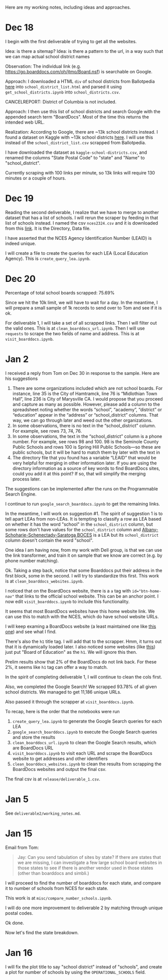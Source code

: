 Here are my working notes, including ideas and approaches.

# Dec 18
I begin with the first deliverable of trying to get all the websites.

Idea: is there a sitemap?
Idea: is there a pattern to the url, in a way such that we can map actual school district names

Observation: The individual link (e.g. https://go.boarddocs.com/oh/jtmo/Board.nsf) is searchable on Google.

Approach: I downloaded a HTML `div` of school districts from Ballotpedia [here](https://ballotpedia.org/List_of_school_districts_in_the_United_States) into `school_district_list.html` and parsed it using `get_school_districts.ipynb` into `school_districts.csv`.

CANCELREPORT: District of Columbia is not included.

Approach: I then use this list of school districts and search Google with the appended search term "BoardDocs". Most of the time this returns the intended web URL.

Realization: According to Google, there are ~13k school districts instead. I found a dataset on Kaggle with ~13k school districts [here](https://www.kaggle.com/datasets/shivd24coder/us-school-districts-census-data). I will use this instead of the `school_district_list.csv` scrapped from Ballotpedia.

I have downloaded the dataset as `kaggle-school-districts.csv`, and renamed the columns "State Postal Code" to "state" and "Name" to "school_district".

Currently scraping with 100 links per minute, so 13k links will require 130 minutes or a couple of hours.

# Dec 19
Reading the second deliverable, I realize that we have to merge to another dataset that has a list of schools. I will rerun the scraper by feeding in that list of schools instead. I named the csv `nces2324.csv` and it is downloaded from this [link](https://nces.ed.gov/ccd/files.asp#Fiscal:2,LevelId:5,SchoolYearId:38,Page:1). It is the Directory, Data file.

I have asserted that the NCES Agency Identification Number (LEAID) is indeed unique.

I will create a file to create the queries for each LEA (Local Education Agency). This is `create_query_lea.ipynb`.

# Dec 20
Percentage of total school boards scrapped: 75.69%

Since we hit the 10k limit, we will have to wait for a day. In the meantime, I will prepare a small sample of 1k records to send over to Tom and see if it is ok.

For deliverable 1, I will take a set of all scrapped links. Then I will filter out the valid ones. This is at `clean_boarddocs_url.ipynb`. Then I will use `requests` to scrape the two fields of name and address. This is at `visit_boarddocs.ipynb`.

# Jan 2
I received a reply from Tom on Dec 30 in response to the sample. Here are his suggestions

1. There are some organizations included which are not school boards.  For instance, line 35 is the City of Hamtramck, line 76 is “Midlothian Town Hall”, line 236 is City of Marysville CA.  I would propose that you proceed and capture as many as possible.  However, please add a column to the spreadsheet noting whether the words “school”, “academy”, “district” or “education” appear in the “address” or “school_district” columns.   That way, we can go through later and weed out the other organizations.
2. In some observations, there is no text in the “school_district” column.   For example, see rows 73, 74, 76. 
3. In some observations, the text in the “school_district” column is a phone number.   For example, see rows 98 and 100.   98 is the Seminole County Public Schools and rows 100 is Spring Hill Public Schools—so these are public schools, but it will be hard to match them by later with the text in
4. The directory file that you found has a variable “LEAID” that would be very helpful for merging in other information later.  If you are using the directory information as a source of key words to find BoardDocs sites, could you add it at this point?   If so, that will simplify the merging process later.

The suggestions can be implemented after the runs on the Programmable Search Engine.

I continue to run `google_search_boarddocs.ipynb` to get the remaining links.

In the meantime, I will work on suggestion #1. The spirit of suggestion 1 is to tell apart LEAs from non-LEAs. It is tempting to classify a row as LEA based on whether it has the word "school" in the `school_district` column, but some rows don't have values for the `school_district` column and [Albany-Schoharie-Schenectady-Saratoga BOCES](https://go.boarddocs.com/ny/crboces/Board.nsf/Public) is a LEA but its `school_district` column doesn't contain the word "school".

One idea I am having now, from my work with Dell group, is that we can use the link transformer, and train it on sample that we know are correct (e.g. by phone number matching).

Ok. Taking a step back, notice that some Boarddocs put their address in the first block, some in the second. I will try to standardize this first. This work is at `clean_boarddocs_websites.ipynb`.

I noticed that on the BoardDocs website, there is a `a` tag with `id="btn-home-nav"` that links to the official school website. This can be an anchor point. I now edit `visit_boarddocs.ipynb` to include this functionality.

It seems that most BoardDocs websites have this home website link. We can use this to match with the NCES, which do have school website URLs.

I will keep examing a BoardDocs website (a least maintained one like [this one](https://go.boarddocs.com/pa/foxc/Board.nsf/Public)) and see what I find.

There's also the `h1` title tag. I will add that to the scrapper. Hmm, it turns out that it is dynamically loaded later. I also noticed some websites (like [this](https://go.boarddocs.com/ia/cbcsd/Board.nsf/Public)) just put "Board of Education" as the `h1`. We will ignore this then.

Prelim results show that 2% of the BoardDocs do not link back. For these 2%, it seems like `h1` tag can offer a way to match.

In the spirit of completing deliverable 1, I will continue to clean the cols first.

Also, we completed the Google Search! We scrapped 93.78% of all given school districts. We managed to get 11,186 unique URLs.

Also passed it through the scrapper at `visit_boarddocs.ipynb`.

To recap, here is the order that the notebooks were run
1. `create_query_lea.ipynb` to generate the Google Search queries for each LEA
2. `google_search_boarddocs.ipynb` to execute the Google Search queries and store the results
3. `clean_boarddocs_url.ipynb` to clean the Google Search results, which are BoardDocs URL
4. `visit_boarddocs.ipynb` to visit each URL and scrape the BoardDocs website to get addresses and other identifiers
5. `clean_boarddocs_websites.ipynb` to clean the results from scrapping the BoardDocs websites and output the final csv.

The final csv is at `release/deliverable_1.csv`.

# Jan 5
See `deliverable2/working_notes.md`.

# Jan 15
Email from Tom:

> Jay:  Can you send tabulation of sites by state?  If there are states that we are missing, I can investigate a few large school board websites in those states to see if there is another vendor used in those states (other than boarddocs and simbli.)

I will proceed to find the number of boarddocs for each state, and compare it to number of schools from NCES for each state.

This work is at `misc/compare_number_schools.ipynb`.

I will do one more improvement to deliverable 2 by matching through unique postal codes.

Ok done.

Now let's find the state breakdown.

# Jan 16
I will fix the plot title to say "school district" instead of "schools", and create a plot for number of schools by using the `OPERATIONAL_SCHOOLS` field.